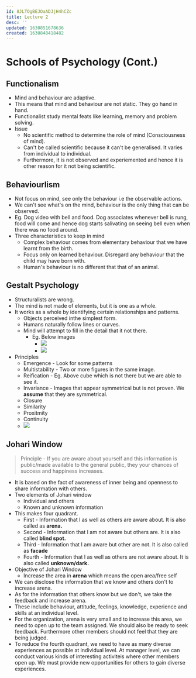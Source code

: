 ```yaml
---
id: 8JLTOgBEJOaADJjH4hCZc
title: Lecture 2
desc: ''
updated: 1630851678636
created: 1630848418482
---
```


# Schools of Psychology (Cont.)

## Functionalism
* Mind and behaviour are adaptive.
* This means that mind and behaviour are not static. They go hand in hand.
* Functionalist study mental feats like learning, memory and problem solving.
* Issue
    * No scientific method to determine the role of mind (Consciousness of mind).
    * Can't be called scientific because it can't be generalised. It varies from individual to individual.
    * Furthermore, it is not observed and experiemented and hence it is other reason for it not being scientific.

## Behaviourlism
* Not focus on mind, see only the behaviour i.e the observable actions.
* We can't see what's on the mind, behaviour is the only thing that can be observed.
* Eg. Dog video with bell and food. Dog associates whenever bell is rung, food will come and hence dog starts salivating on seeing bell even when there was no food around.
* Three characteristics to keep in mind
    * Complex behaviour comes from elementary behaviour that we have learnt from the birth.
    * Focus only on learned behaviour. Disregard any behaviour that the child may have born with.
    * Human's behaviour is no different that that of an animal.

## Gestalt Psychology
* Structuralists are wrong.
* The mind is not made of elements, but it is one as a whole.
* It works as a whole by identifying certain relationships and patterns.
    * Objects perceived inthe simplest form.
    * Humans naturally follow lines or curves.
    * Mind will attempt to fill in the detail that it not there.
        * Eg. Below images
            * ![](/assets/images/2021-09-05-19-13-45.png)
            * ![](/assets/images/2021-09-05-19-13-58.png)
* Principles
    * Emergence - Look for some patterns
    * Multistability - Two or more figures in the same image.
    * Reification - Eg. Above cube which is not there but we are able to see it.
    * Invariance - Images that appear symmetrical but is not proven. We **assume** that they are symmetrical.
    * Closure
    * Similarity
    * Proxitmity
    * Continuity
    * ![](/assets/images/2021-09-05-19-16-48.png)

## Johari Window
> Principle - If you are aware about yourself and this information is public/made available to the general public, they your chances of success and happiness increases.

* It is based on the fact of awareness of inner being and openness to share information with others.
* Two elements of Johari window
    * Individual and others
    * Known and unknown information
* This makes four quadrant.
    * First - Information that I as well as others are aware about. It is also called as **arena.**
    * Second - Information that I am not aware but others are. It is also called **blind spot.**
    * Third - Information that I am aware but other are not. It is also called as **facade**
    * Fourth - Information that I as well as others are not aware about. It is also called **unknown/dark.**
* Objective of Johari Window
    * Increase the area in **arena** which means the open area/free self
* We can disclose the information that we know and others don't to increase arena.
* As for the information that others know but we don't, we take the feedback and increase arena.
* These include behaviour, attitude, feelings, knowledge, experience and skills at an individual level.
* For the organization, arena is very small and to increase this area, we need to open up to the team assigned. We should also be ready to seek feedback. Furthermore other members should not feel that they are being judged.
* To reduce the fourth quadrant, we need to have as many diverse experiences as possible at individual level. At manager level, we can conduct various kinds of interesting activiteis where other members open up. We must provide new opportunities for others to gain diverse experiences.
